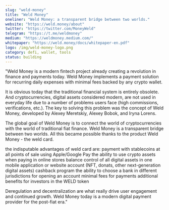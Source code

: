 ```yaml
---
slug: "weld-money"
title: "Weld Money"
oneliner: "Weld Money: a transparent bridge between two worlds."
website: "https://weld.money/about"
twitter: "https://twitter.com/MoneyWeld"
telegram: "https://t.me/weldmoney"
medium: "https://weldmoney.medium.com/"
whitepaper: "https://weld.money/docs/whitepaper-en.pdf"
logo: /img/weld-money-logo.png
category: defi, wallet, tools
status: building
---
```


"Weld Money is a modern fintech project already creating a revolution in finance and payments today. Weld Money implements a payment solution for recurring daily expenses with minimal fees backed by any crypto wallet.

It is obvious today that the traditional financial system is entirely obsolete. And cryptocurrencies, digital assets considered modern, are not used in everyday life due to a number of problems users face (high commissions, verifications, etc.). The key to solving this problem was the concept of Weld Money, developed by Alexey Meretskiy, Alexey Bobok, and Iryna Lorens.

The global goal of Weld Money is to connect the world of cryptocurrencies with the world of traditional fiat finance. Weld Money is a transparent bridge between two worlds. All this became possible thanks to the product Weld Money - the weld card.

the indisputable advantages of weld card are:
payment with stablecoins at all points of sale using Apple/Google Pay
the ability to use crypto assets when paying in online stores
balance control of all digital assets in one mobile application or website account (NFT, donats, other next-generation digital assets)
cashback program
the ability to choose a bank in different jurisdictions for opening an account
minimal fees for payments
additional benefits for investors in the WELD token

Deregulation and decentralization are what really drive user engagement and continued growth. Weld Money today is a modern digital payment provider for the post-fiat era."
